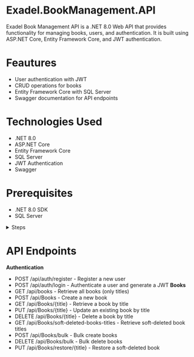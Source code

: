 # Exadel.BookManagement.API
Exadel Book Management API is a .NET 8.0 Web API that provides functionality for managing books, users, and authentication. It is built using ASP.NET Core, Entity Framework Core, and JWT authentication.
# Feautures
- User authentication with JWT
- CRUD operations for books
- Entity Framework Core with SQL Server
- Swagger documentation for API endpoints
# Technologies Used
- .NET 8.0
- ASP.NET Core
- Entity Framework Core
- SQL Server
- JWT Authentication
- Swagger
# Prerequisites
- .NET 8.0 SDK
- SQL Server

<details>
  <summary>Steps</summary>
1. Clone the repository:
```md
  git clone https://github.com/SherzodJumaev/Exadel.BookManagement.API.git
  cd exadel-book-management-api
  ```
  2. Set up the database connection in appsettings.json:
  ```json
  "ConnectionStrings": {
    "DefaultConnection": "your-sql-server-connection-string"
  }
  ```
  3. Apply database migrations:
  ```md
  dotnet ef database update
  ```
  4. Run the application:
  ```md
  dotnet run
  ```
</details>

# API Endpoints
**Authentication**
- POST /api/auth/register - Register a new user
- POST /api/auth/login - Authenticate a user and generate a JWT
**Books**
- GET /api/books - Retrieve all books (only titles)
- POST /api/Books - Create a new book
- GET /api/Books/{title} - Retrieve a book by title
- PUT /api/Books/{title} - Update an existing book by title
- DELETE /api/Books/{title} - Delete a book by title
- GET /api/Books/soft-deleted-books-titles - Retrieve soft-deleted book titles
- POST /api/Books/bulk - Bulk create books
- DELETE /api/Books/bulk - Bulk delete books
- PUT /api/Books/restore/{title} - Restore a soft-deleted book
